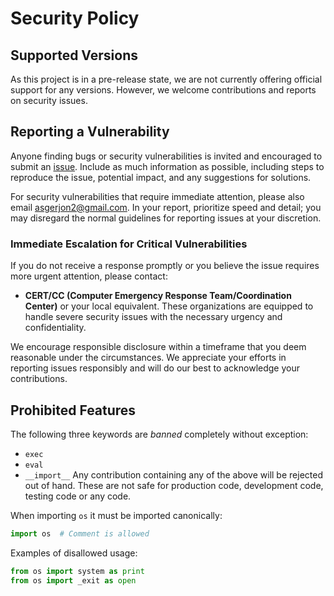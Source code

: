 # Security Policy

## Supported Versions

As this project is in a pre-release state, we are not currently offering
official support for any versions. However, we welcome contributions and
reports on security issues.

## Reporting a Vulnerability

Anyone finding bugs or security vulnerabilities is invited and encouraged
to submit an [issue](https://github.com/AsgerJon/WorkToy/issues). Include
as much information as possible, including steps to reproduce the issue,
potential impact, and any suggestions for solutions.

For security vulnerabilities that require immediate attention, please also
email [asgerjon2@gmail.com](mailto:asgerjon2@gmail.com). In your report,
prioritize speed and detail; you may disregard the normal guidelines for
reporting issues at your discretion.

### Immediate Escalation for Critical Vulnerabilities

If you do not receive a response promptly or you believe the issue 
requires more urgent attention, please contact:

- **CERT/CC (Computer Emergency Response Team/Coordination Center)** or
  your local equivalent. These organizations are equipped to handle severe
  security issues with the necessary urgency and confidentiality.

We encourage responsible disclosure within a timeframe that you deem
reasonable under the circumstances. We appreciate your efforts in
reporting issues responsibly and will do our best to acknowledge your
contributions.

## Prohibited Features
The following three keywords are *banned* completely without exception:
- `exec`
- `eval`
- `__import__`
Any contribution containing any of the above will be rejected out of hand.
These are not safe for production code, development code, testing code
or any code.

When importing `os` it must be imported canonically:
```python
import os  # Comment is allowed
```
Examples of disallowed usage:
```python
from os import system as print
from os import _exit as open
```
